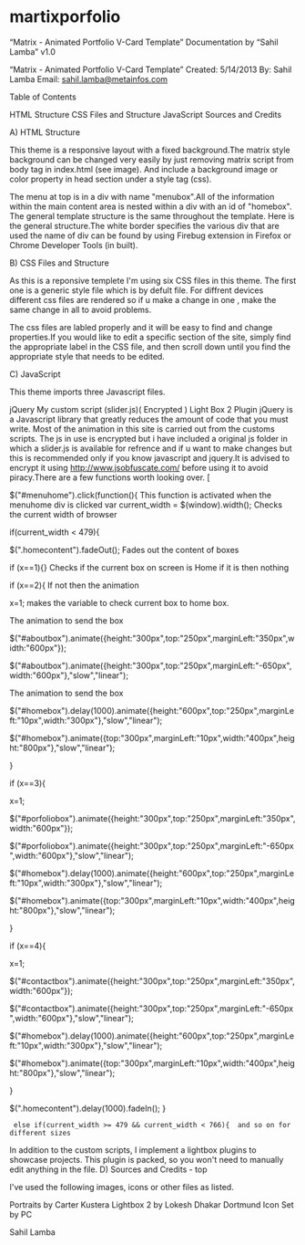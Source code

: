 martixporfolio
==============


“Matrix - Animated Portfolio V-Card Template” Documentation by “Sahil Lamba” v1.0

“Matrix - Animated Portfolio V-Card Template”
Created: 5/14/2013
By: Sahil Lamba
Email: sahil.lamba@metainfos.com


Table of Contents

HTML Structure
CSS Files and Structure
JavaScript
Sources and Credits

A) HTML Structure 

This theme is a responsive layout with a fixed background.The matrix style background can be changed very easily by just removing matrix script from body tag in index.html (see image). And include a background image or color property in head section under a style tag (css).



The menu at top is in a div with name "menubox".All of the information within the main content area is nested within a div with an id of "homebox". The general template structure is the same throughout the template. Here is the general structure.The white border specifies the various div that are used the name of div can be found by using Firebug extension in Firefox or Chrome Developer Tools (in built).




B) CSS Files and Structure

As this is a reponsive templete I'm using six CSS files in this theme. The first one is a generic style file which is by defult file. For diffrent devices different css files are rendered so if u make a change in one , make the same change in all to avoid problems.

The css files are labled properly and it will be easy to find and change properties.If you would like to edit a specific section of the site, simply find the appropriate label in the CSS file, and then scroll down until you find the appropriate style that needs to be edited.

 

C) JavaScript

This theme imports three Javascript files.

jQuery
My custom script (slider.js)( Encrypted )
Light Box 2 Plugin
jQuery is a Javascript library that greatly reduces the amount of code that you must write.
Most of the animation in this site is carried out from the customs scripts. The js in use is encrypted but i have included a original js folder in which a slider.js is available for refrence and if u want to make changes but this is recommended only if you know javascript and jquery.It is advised to encrypt it using http://www.jsobfuscate.com/ before using it to avoid piracy.There are a few functions worth looking over.
  [

$("#menuhome").click(function(){ This function is activated when the menuhome div is clicked 
var current_width = $(window).width(); Checks the current width of browser
 
if(current_width < 479){

$(".homecontent").fadeOut(); Fades  out the content of boxes
			  
if (x==1){} Checks if the current box on screen is Home if it is then nothing

if (x==2){ If not then the animation 

x=1; makes the variable to check current box to home box.

The animation to send the box  

$("#aboutbox").animate({height:"300px",top:"250px",marginLeft:"350px",width:"600px"});

$("#aboutbox").animate({height:"300px",top:"250px",marginLeft:"-650px",width:"600px"},"slow","linear");

The animation to send the box  

$("#homebox").delay(1000).animate({height:"600px",top:"250px",marginLeft:"10px",width:"300px"},"slow","linear");

$("#homebox").animate({top:"300px",marginLeft:"10px",width:"400px",height:"800px"},"slow","linear");

}

if (x==3){

x=1;

$("#porfoliobox").animate({height:"300px",top:"250px",marginLeft:"350px",width:"600px"});

$("#porfoliobox").animate({height:"300px",top:"250px",marginLeft:"-650px",width:"600px"},"slow","linear");

$("#homebox").delay(1000).animate({height:"600px",top:"250px",marginLeft:"10px",width:"300px"},"slow","linear");

$("#homebox").animate({top:"300px",marginLeft:"10px",width:"400px",height:"800px"},"slow","linear");

}

if (x==4){

x=1;
			  
$("#contactbox").animate({height:"300px",top:"250px",marginLeft:"350px",width:"600px"});

$("#contactbox").animate({height:"300px",top:"250px",marginLeft:"-650px",width:"600px"},"slow","linear");

$("#homebox").delay(1000).animate({height:"600px",top:"250px",marginLeft:"10px",width:"300px"},"slow","linear");

$("#homebox").animate({top:"300px",marginLeft:"10px",width:"400px",height:"800px"},"slow","linear");

}

$(".homecontent").delay(1000).fadeIn();
}

	 else if(current_width >= 479 && current_width < 766){  and so on for different sizes
		  
In addition to the custom scripts, I implement a lightbox plugins to showcase projects. This plugin is packed, so you won't need to manually edit anything in the file.
D) Sources and Credits - top

I've used the following images, icons or other files as listed.

Portraits by Carter Kustera
Lightbox 2 by Lokesh Dhakar
Dortmund Icon Set by PC

Sahil Lamba
